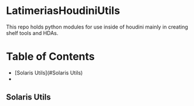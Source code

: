 # LatimeriasHoudiniUtils

This repo holds python modules for use inside of houdini mainly in creating shelf tools and HDAs.

# Table of Contents
- [Solaris Utils](#Solaris Utils)
- []()


## Solaris Utils
